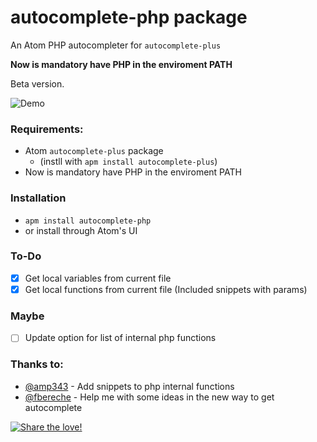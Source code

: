 # autocomplete-php package
An Atom PHP autocompleter for `autocomplete-plus`

**Now is mandatory have PHP in the enviroment PATH**

Beta version.

![Demo](https://raw.github.com/Azakur4/autocomplete-php/master/assets/img/demo.gif)

### Requirements:
- Atom `autocomplete-plus` package
  - (instll with `apm install autocomplete-plus`)
- Now is mandatory have PHP in the enviroment PATH

### Installation
- `apm install autocomplete-php`
- or install through Atom's UI

### To-Do
- [x] Get local variables from current file
- [x] Get local functions from current file (Included snippets with params)

### Maybe
- [ ] Update option for list of internal php functions

### Thanks to:
- [@amp343](https://github.com/amp343) - Add snippets to php internal functions
- [@fbereche](https://github.com/fbereche) - Help me with some ideas in the new way to get autocomplete

[![Share the love!](https://www.paypalobjects.com/pt_BR/BR/i/btn/btn_donateCC_LG.gif)](https://www.paypal.com/cgi-bin/webscr?cmd=_s-xclick&hosted_button_id=AMS87WQKEVEHG)
